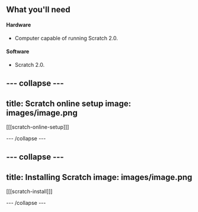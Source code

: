 ## What you'll need

#### Hardware

+ Computer capable of running Scratch 2.0.

#### Software

+ Scratch 2.0.

--- collapse ---
---
title: Scratch online setup
image: images/image.png
---

[[[scratch-online-setup]]]

--- /collapse ---

--- collapse ---
---
title: Installing Scratch
image: images/image.png
---

[[[scratch-install]]]

--- /collapse ---
